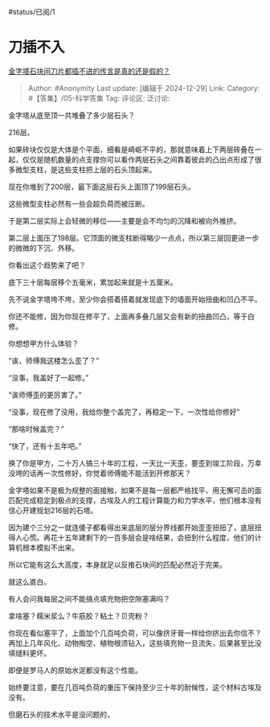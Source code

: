 #status/已阅/1 

# 刀插不入
[金字塔石块间刀片都插不进的传言是真的还是假的？](https://www.zhihu.com/question/27714270/answer/66535743336)

> Author: #Anonymity
> Last update: [编辑于 2024-12-29]
> Link:
> Category: #【答集】/05-科学答集 
> Tag: 
> 评论区:
> 泛讨论:

金字塔从底至顶一共堆叠了多少层石头？

216层。

如果砖块仅仅是大体是个平面，细看是崎岖不平的，那就意味着上下两层砖叠在一起，仅仅是随机数量的点支撑你可以看作两层石头之间靠着彼此的凸出点形成了很多微型支柱，是这些支柱把上层的石头顶起来。

现在你堆到了200层，最下面这层石头上面顶了199层石头。

这些微型支柱必然有一些会超负荷而被压断。

于是第二层实际上会轻微的移位——主要是会不均匀的沉降和被向外推挤。

第二层上面压了198层。它顶面的微支柱断得略少一点点，所以第三层回更进一步的微微的下沉、外移。

你看出这个趋势来了吧？

底下三十层每层移个五毫米，累加起来就是十五厘米。

先不说金字塔垮不垮，至少你会搭着搭着就发现底下的墙面开始扭曲和凹凸不平。

你还不能修，因为你现在修平了，上面再多叠几层又会有新的扭曲凹凸，等于白修。

你想想甲方什么体验？

“诶，师傅我这楼怎么歪了？”

“没事，我盖好了一起修。”

“诶师傅歪的更厉害了。”

“没事，现在修了没用，我给你整个盖完了，再稳定一下，一次性给你修好”

“那啥时候盖完？”

“快了，还有十五年吧。”

换了你是甲方，二十万人搞三十年的工程，一天比一天歪，要歪到竣工阶段，万幸没垮的话再一次性修好，你觉着师傅能不能活到开修那天？

金字塔如果不是极为规整的面接触，如果不是每一层都严格找平、用无懈可击的面匹配完成稳定到极点的支撑，古埃及人的工程计算能力和力学水平，他们根本没有信心开建规划216层的石塔。

因为建个三分之一就连傻子都看得出来底层的层分界线都开始歪歪扭扭了，底层扭得人心慌。再花十五年建剩下的一百多层会是啥结果，会扭到什么程度，他们的计算机根本模拟不出来。

所以它能有这么大高度，本身就足以反推石块间的匹配必然近于完美。

就这么直白。

有人会问我每层之间不能搞点填充物把空隙塞满吗？

拿啥塞？糯米浆么？牛筋胶？粘土？贝壳粉？

你现在看似塞平了，上面加个几百吨负荷，可以像挤牙膏一样给你挤出去你信不？再加上几年风化、动物掏空、植物根须钻入，这些填充物一旦流失，后果甚至比没填缝料更坏。

即便是罗马人的原始水泥都没有这个性能。

始终要注意，要在几百吨负荷的重压下保持至少三十年的耐候性，这个材料古埃及没有。

但磨石头的技术水平是没问题的，